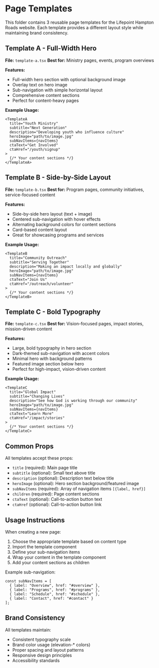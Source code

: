 # Page Templates

This folder contains 3 reusable page templates for the Lifepoint Hampton Roads website. Each template provides a different layout style while maintaining brand consistency.

## Template A - Full-Width Hero
**File:** `template-a.tsx`
**Best for:** Ministry pages, events, program overviews

**Features:**
- Full-width hero section with optional background image
- Overlay text on hero image
- Sub-navigation with simple horizontal layout
- Comprehensive content sections
- Perfect for content-heavy pages

**Example Usage:**
```tsx
<TemplateA
  title="Youth Ministry"
  subtitle="Next Generation"
  description="Developing youth who influence culture"
  heroImage="path/to/image.jpg"
  subNavItems={navItems}
  ctaText="Get Involved"
  ctaHref="/youth/signup"
>
  {/* Your content sections */}
</TemplateA>
```

## Template B - Side-by-Side Layout
**File:** `template-b.tsx`
**Best for:** Program pages, community initiatives, service-focused content

**Features:**
- Side-by-side hero layout (text + image)
- Centered sub-navigation with hover effects
- Alternating background colors for content sections
- Card-based content layout
- Great for showcasing programs and services

**Example Usage:**
```tsx
<TemplateB
  title="Community Outreach"
  subtitle="Serving Together"
  description="Making an impact locally and globally"
  heroImage="path/to/image.jpg"
  subNavItems={navItems}
  ctaText="Join Us"
  ctaHref="/outreach/volunteer"
>
  {/* Your content sections */}
</TemplateB>
```

## Template C - Bold Typography
**File:** `template-c.tsx`
**Best for:** Vision-focused pages, impact stories, mission-driven content

**Features:**
- Large, bold typography in hero section
- Dark-themed sub-navigation with accent colors
- Minimal hero with background patterns
- Featured image section below hero
- Perfect for high-impact, vision-driven content

**Example Usage:**
```tsx
<TemplateC
  title="Global Impact"
  subtitle="Changing Lives"
  description="See how God is working through our community"
  heroImage="path/to/image.jpg"
  subNavItems={navItems}
  ctaText="Learn More"
  ctaHref="/impact/stories"
>
  {/* Your content sections */}
</TemplateC>
```

## Common Props

All templates accept these props:

- `title` (required): Main page title
- `subtitle` (optional): Small text above title
- `description` (optional): Description text below title
- `heroImage` (optional): Hero section background/featured image
- `subNavItems` (required): Array of navigation items `[{label, href}]`
- `children` (required): Page content sections
- `ctaText` (optional): Call-to-action button text
- `ctaHref` (optional): Call-to-action button link

## Usage Instructions

When creating a new page:

1. Choose the appropriate template based on content type
2. Import the template component
3. Define your sub-navigation items
4. Wrap your content in the template component
5. Add your content sections as children

Example sub-navigation:
```tsx
const subNavItems = [
  { label: "Overview", href: "#overview" },
  { label: "Programs", href: "#programs" },
  { label: "Schedule", href: "#schedule" },
  { label: "Contact", href: "#contact" }
];
```

## Brand Consistency

All templates maintain:
- Consistent typography scale
- Brand color usage (elevation-* colors)
- Proper spacing and layout patterns
- Responsive design principles
- Accessibility standards